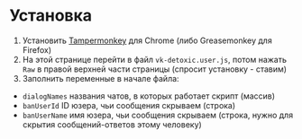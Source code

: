 # Установка
1. Установить [Tampermonkey](https://chrome.google.com/webstore/detail/tampermonkey/dhdgffkkebhmkfjojejmpbldmpobfkfo) для Chrome (либо Greasemonkey для Firefox)
2. На этой странице перейти в файл `vk-detoxic.user.js`, потом нажать `Raw` в правой верхней части страницы (спросит установку - ставим)
3. Заполнить переменные в начале файла:
- `dialogNames` названия чатов, в которых работает скрипт (массив)
- `banUserId` ID юзера, чьи сообщения скрываем (строка)
- `banUserName` имя юзера, чьи сообщения скрываем (строка, нужно для скрытия сообщений-ответов этому человеку)

